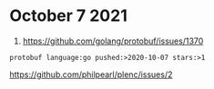 # October 7 2021

1. https://github.com/golang/protobuf/issues/1370

~~~
protobuf language:go pushed:>2020-10-07 stars:>1
~~~

https://github.com/philpearl/plenc/issues/2
